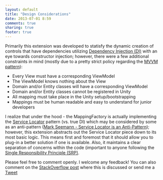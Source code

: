 ```yaml
---
layout: default
title: "Design Considerations"
date: 2013-07-01 8:59
comments: true
sharing: true
footer: true
---
```


Primarily this extension was developed to statisfy the dynamic creation of controls that have dependencies utilizing [Dependency Injection (DI)](http://en.wikipedia.org/wiki/Dependency_injection) with an eye towards constructor injection; however, there were a few additional constraints in mind (mostly due to a pretty strict policy regarding the [MVVM pattern](http://en.wikipedia.org/wiki/Model_View_ViewModel)):

* Every View must have a corresponding ViewModel
* The ViewModel knows nothing about the View
* Domain and/or Entity classes will have a corresponding ViewModel
* Domain and/or Entity classes cannot be registered in Unity
* All mapping must take place in the Unity setup/bootstrapping
* Mappings must be human readable and easy to understand for junior developers

I realize that under the hood - the MappingFactory is actually implementing the [Service Locator](http://en.wikipedia.org/wiki/Service_locator_pattern) pattern (vs. true DI) which may be considered by some as an anti-pattern ([Mark Seemann - Service Locator is an Anti-Pattern](http://blog.ploeh.dk/2010/02/03/ServiceLocatorisanAnti-Pattern/)); however, this extension abstracts out the Service Locator piece down to its most basic logic. This means first and foremost that it should allow you to plug-in a better solution if one is available. Also, it maintains a clear separation of concerns within the code (important to anyone following the [Single Responsibility Principle (SRP)](http://en.wikipedia.org/wiki/Single_responsibility_principle).

Please feel free to comment openly. I welcome any feedback! You can also comment on the [StackOverflow post](http://stackoverflow.com/questions/9627303/ioc-di-containers-factories-and-runtime-type-creation) where this is discussed or send me a <a href="https://twitter.com/share" class="twitter-share-button" data-via="jigamiller" data-count="none">Tweet</a><script>!function(d,s,id){var js,fjs=d.getElementsByTagName(s)[0],p=/^http:/.test(d.location)?'http':'https';if(!d.getElementById(id)){js=d.createElement(s);js.id=id;js.src=p+'://platform.twitter.com/widgets.js';fjs.parentNode.insertBefore(js,fjs);}}(document, 'script', 'twitter-wjs');</script>